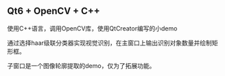 ## Qt6 + OpenCV + C++

使用C++语言，调用OpenCV库，使用QtCreator编写的小demo

通过选择haar级联分类器实现视觉识别，在主窗口上输出识别对象数量并绘制矩形框。

子窗口是一个图像轮廓提取的demo，仅为了拓展功能。
